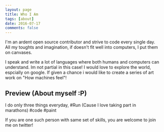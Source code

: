 ```yaml
---
layout: page
title: Who I Am
tags: [about]
date: 2016-07-17
comments: false
---
```


I'm an ardent open source contributor and strive to code every single day. All my toughts and imagination, if doesn't fit well into computers, I put them on canvases. 

I speak and write a lot of languages where both humans and computers can understand. Im not partial in this case! I would love to explore the world, espcially on google. If given a chance i would like to create a series of art work on "How machines feel"!

## Preview (About myself :P)

I do only three things everyday,
#Run (Cause I love taking part in marathons)
#code
#paint

If you are one such person with same set of skills, you are welcome to join me on twitter! 
